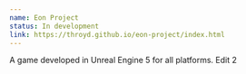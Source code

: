 ```yaml
---
name: Eon Project
status: In development
link: https://throyd.github.io/eon-project/index.html
---
```

A game developed in Unreal Engine 5 for all platforms.
Edit 2
